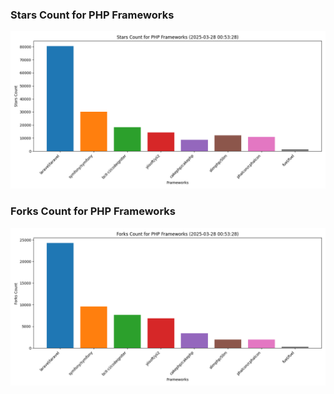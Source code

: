 ### Stars Count for PHP Frameworks

![Stars Chart](./archive/charts/20250328005328_stars_count.png)

### Forks Count for PHP Frameworks

![Forks Chart](./archive/charts/20250328005328_forks_count.png)

